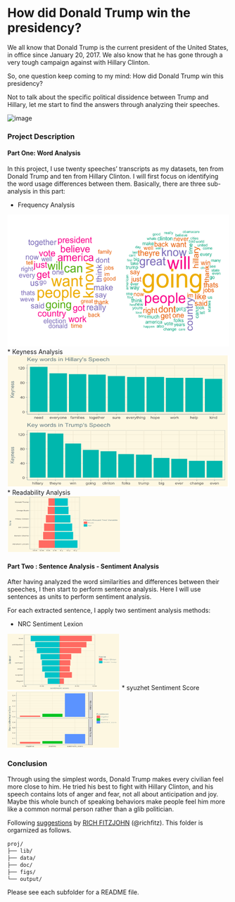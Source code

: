
# How did Donald Trump win the presidency?
We all know that Donald Trump is the current president of the United States, in office since January 20, 2017. We also know that he has gone through a very tough campaign against with Hillary Clinton.

So, one question keep coming to my mind: How did Donald Trump win this presidency?

Not to talk about the specific political dissidence between Trump and Hillary, let me start to find the answers through analyzing their speeches.

![image](figs/title.jpg)

### Project Description

#### Part One: Word Analysis
In this project, I use twenty speeches’ transcripts as my datasets, ten from Donald Trump and ten from Hillary Clinton. I will first focus on identifying the word usage differences between them. Basically, there are three sub-analysis in this part:

* Frequency Analysis <br>
<img src="figs/1.jpg" width="512" height="300" />
* Keyness Analysis<br>
<img src="figs/2.jpg" width="512" height="300" />
* Readability Analysis<br>
<img src="figs/3.jpg" width="256" height="128" />

#### Part Two : Sentence Analysis - Sentiment Analysis
After having analyzed the word similarities and differences between their speeches, I then start to perform sentence analysis. Here I will use sentences as units to perform sentiment analysis.

For each extracted sentence, I apply two sentiment analysis methods:

* NRC Sentiment Lexion<br>
<img src="figs/4.jpg" width="256" height="128" />
* syuzhet Sentiment Score<br>
<img src="figs/5.jpg" width="256" height="128" />

### Conclusion
Through using the simplest words, Donald Trump makes every civilian feel more close to him. He tried his best to fight with Hillary Clinton, and his speech contains lots of anger and fear, not all about anticipation and joy. Maybe this whole bunch of speaking behaviors make people feel him more like a common normal person rather than a glib politician.






Following [suggestions](http://nicercode.github.io/blog/2013-04-05-projects/) by [RICH FITZJOHN](http://nicercode.github.io/about/#Team) (@richfitz). This folder is orgarnized as follows.


```
proj/
├── lib/
├── data/
├── doc/
├── figs/
└── output/
```

Please see each subfolder for a README file.
